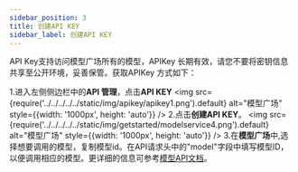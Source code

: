 ```yaml
---
sidebar_position: 3
title: 创建API KEY
sidebar_label: 创建API KEY
---
```

API Key支持访问模型广场所有的模型，APIKey
长期有效，请您不要将密钥信息共享至公开环境，妥善保管。获取APIKey 方式如下：

1.进入左侧侧边栏中的**API 管理**，点击**API KEY**
<img src={require('../../../../../static/img/apikey/apikey1.png').default} alt="模型广场" style={{width: '1000px', height: 'auto'}} />
2.点击**创建API KEY**。
<img src={require('../../../../../static/img/getstarted/modelservice4.png').default} alt="模型广场" style={{width: '1000px', height: 'auto'}} />
3.在**模型广场**中,选择想要调用的模型，复制模型id。在API请求头中的"model"字段中填写模型ID，以便调用相应的模型。更详细的信息可参考[模型API文档](/category/模型API)。

